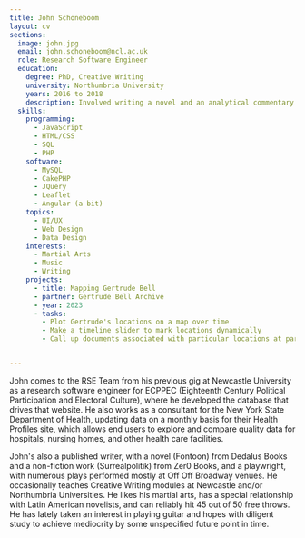 ```yaml
---
title: John Schoneboom
layout: cv
sections:
  image: john.jpg
  email: john.schoneboom@ncl.ac.uk
  role: Research Software Engineer
  education:
    degree: PhD, Creative Writing
    university: Northumbria University
    years: 2016 to 2018
    description: Involved writing a novel and an analytical commentary
  skills:
    programming:
      - JavaScript
      - HTML/CSS
      - SQL
      - PHP
    software:
      - MySQL
      - CakePHP
      - JQuery
      - Leaflet
      - Angular (a bit)
    topics:
      - UI/UX
      - Web Design
      - Data Design
    interests:
      - Martial Arts
      - Music
      - Writing
    projects:
      - title: Mapping Gertrude Bell
      - partner: Gertrude Bell Archive
      - year: 2023
      - tasks:
        - Plot Gertrude's locations on a map over time
        - Make a timeline slider to mark locations dynamically
        - Call up documents associated with particular locations at particular times


---
```

John comes to the RSE Team from his previous gig at Newcastle University as a research software engineer for ECPPEC (Eighteenth Century Political Participation and Electoral Culture), where he developed the database that drives that website. He also works as a consultant for the New York State Department of Health, updating data on a monthly basis for their Health Profiles site, which allows end users to explore and compare quality data for hospitals, nursing homes, and other health care facilities.

John's also a published writer, with a novel (Fontoon) from Dedalus Books and a non-fiction work (Surrealpolitik) from Zer0 Books, and a playwright, with numerous plays performed mostly at Off Off Broadway venues. He occasionally teaches Creative Writing modules at Newcastle and/or Northumbria Universities. He likes his martial arts, has a special relationship with Latin American novelists, and can reliably hit 45 out of 50 free throws. He has lately taken an interest in playing guitar and hopes with diligent study to achieve mediocrity by some unspecified future point in time.
